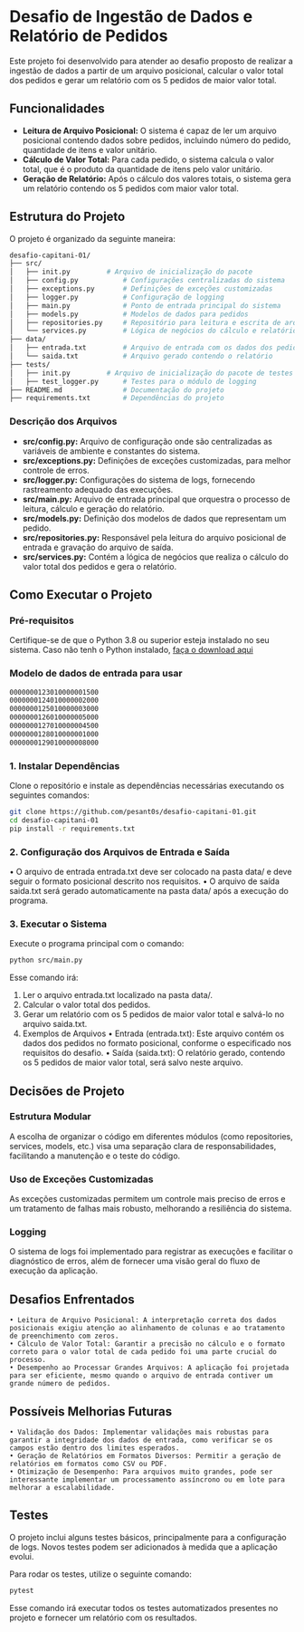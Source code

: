 # Desafio de Ingestão de Dados e Relatório de Pedidos

Este projeto foi desenvolvido para atender ao desafio proposto de realizar a ingestão de dados a partir de um arquivo posicional, calcular o valor total dos pedidos e gerar um relatório com os 5 pedidos de maior valor total.

## Funcionalidades

- **Leitura de Arquivo Posicional:** O sistema é capaz de ler um arquivo posicional contendo dados sobre pedidos, incluindo número do pedido, quantidade de itens e valor unitário.
- **Cálculo de Valor Total:** Para cada pedido, o sistema calcula o valor total, que é o produto da quantidade de itens pelo valor unitário.
- **Geração de Relatório:** Após o cálculo dos valores totais, o sistema gera um relatório contendo os 5 pedidos com maior valor total.

## Estrutura do Projeto

O projeto é organizado da seguinte maneira:

```bash
desafio-capitani-01/
├── src/
│   ├── init.py         # Arquivo de inicialização do pacote
│   ├── config.py           # Configurações centralizadas do sistema
│   ├── exceptions.py       # Definições de exceções customizadas
│   ├── logger.py           # Configuração de logging
│   ├── main.py             # Ponto de entrada principal do sistema
│   ├── models.py           # Modelos de dados para pedidos
│   ├── repositories.py     # Repositório para leitura e escrita de arquivos
│   └── services.py         # Lógica de negócios do cálculo e relatório
├── data/
│   ├── entrada.txt         # Arquivo de entrada com os dados dos pedidos
│   └── saida.txt           # Arquivo gerado contendo o relatório
├── tests/
│   ├── init.py         # Arquivo de inicialização do pacote de testes
│   ├── test_logger.py      # Testes para o módulo de logging
├── README.md               # Documentação do projeto
├── requirements.txt        # Dependências do projeto
```

### Descrição dos Arquivos

- **src/config.py:** Arquivo de configuração onde são centralizadas as variáveis de ambiente e constantes do sistema.
- **src/exceptions.py:** Definições de exceções customizadas, para melhor controle de erros.
- **src/logger.py:** Configurações do sistema de logs, fornecendo rastreamento adequado das execuções.
- **src/main.py:** Arquivo de entrada principal que orquestra o processo de leitura, cálculo e geração do relatório.
- **src/models.py:** Definição dos modelos de dados que representam um pedido.
- **src/repositories.py:** Responsável pela leitura do arquivo posicional de entrada e gravação do arquivo de saída.
- **src/services.py:** Contém a lógica de negócios que realiza o cálculo do valor total dos pedidos e gera o relatório.

## Como Executar o Projeto

### Pré-requisitos

Certifique-se de que o Python 3.8 ou superior esteja instalado no seu sistema. Caso não tenh o Python instalado, [faça o download aqui](https://www.python.org/downloads/)

### Modelo de dados de entrada para usar

```bash
0000000123010000001500
0000000124010000002000
0000000125010000003000
0000000126010000005000
0000000127010000004500
0000000128010000001000
0000000129010000008000
```

### 1. Instalar Dependências

Clone o repositório e instale as dependências necessárias executando os seguintes comandos:

```bash
git clone https://github.com/pesant0s/desafio-capitani-01.git
cd desafio-capitani-01
pip install -r requirements.txt
```

### 2. Configuração dos Arquivos de Entrada e Saída

• O arquivo de entrada entrada.txt deve ser colocado na pasta data/ e deve seguir o formato posicional descrito nos requisitos.
• O arquivo de saída saida.txt será gerado automaticamente na pasta data/ após a execução do programa.

### 3. Executar o Sistema

Execute o programa principal com o comando:

```bash
python src/main.py
```

Esse comando irá:
1. Ler o arquivo entrada.txt localizado na pasta data/.
2. Calcular o valor total dos pedidos.
3. Gerar um relatório com os 5 pedidos de maior valor total e salvá-lo no arquivo saida.txt.
4. Exemplos de Arquivos
    • Entrada (entrada.txt): Este arquivo contém os dados dos pedidos no formato posicional, conforme o especificado nos requisitos do desafio.
    • Saída (saida.txt): O relatório gerado, contendo os 5 pedidos de maior valor total, será salvo neste arquivo.

## Decisões de Projeto

### Estrutura Modular

A escolha de organizar o código em diferentes módulos (como repositories, services, models, etc.) visa uma separação clara de responsabilidades, facilitando a manutenção e o teste do código.

### Uso de Exceções Customizadas

As exceções customizadas permitem um controle mais preciso de erros e um tratamento de falhas mais robusto, melhorando a resiliência do sistema.

### Logging

O sistema de logs foi implementado para registrar as execuções e facilitar o diagnóstico de erros, além de fornecer uma visão geral do fluxo de execução da aplicação.

## Desafios Enfrentados

    • Leitura de Arquivo Posicional: A interpretação correta dos dados posicionais exigiu atenção ao alinhamento de colunas e ao tratamento de preenchimento com zeros.
    • Cálculo de Valor Total: Garantir a precisão no cálculo e o formato correto para o valor total de cada pedido foi uma parte crucial do processo.
    • Desempenho ao Processar Grandes Arquivos: A aplicação foi projetada para ser eficiente, mesmo quando o arquivo de entrada contiver um grande número de pedidos.

## Possíveis Melhorias Futuras

    • Validação dos Dados: Implementar validações mais robustas para garantir a integridade dos dados de entrada, como verificar se os campos estão dentro dos limites esperados.
    • Geração de Relatórios em Formatos Diversos: Permitir a geração de relatórios em formatos como CSV ou PDF.
    • Otimização de Desempenho: Para arquivos muito grandes, pode ser interessante implementar um processamento assíncrono ou em lote para melhorar a escalabilidade.

## Testes

O projeto inclui alguns testes básicos, principalmente para a configuração de logs. Novos testes podem ser adicionados à medida que a aplicação evolui.

Para rodar os testes, utilize o seguinte comando:

```bash
pytest
```

Esse comando irá executar todos os testes automatizados presentes no projeto e fornecer um relatório com os resultados.
